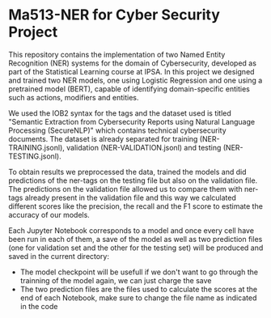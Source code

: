 # Ma513-NER for Cyber Security Project

This repository contains the implementation of two Named Entity Recognition (NER) systems for the domain of Cybersecurity, developed as part of the Statistical Learning course at IPSA. In this project we designed and trained two NER models, one using Logistic Regression and one using a pretrained model (BERT), capable of identifying domain-specific entities such as actions, modifiers and entities.

We used the IOB2 syntax for the tags and the dataset used is titled "Semantic Extraction from Cybersecurity Reports using Natural Language Processing (SecureNLP)" which contains technical cybersecurity documents. The dataset is already separated for training (NER-TRAINING.jsonl), validation (NER-VALIDATION.jsonl) and testing (NER-TESTING.jsonl). 

To obtain results we preprocessed the data, trained the models and did predictions of the ner-tags on the testing file but also on the validation file. The predictions on the validation file allowed us to compare them with ner-tags already present in the validation file and this way we calculated different scores like the precision, the recall and the F1 score to estimate the accuracy of our models.

Each Jupyter Notebook corresponds to a model and once every cell have been run in each of them, a save of the model as well as two prediction files (one for validation set and the other for the testing set) will be produced and saved in the current directory:
- The model checkpoint will be usefull if we don't want to go through the trainning of the model again, we can just charge the save
- The two prediction files are the files used to calculate the scores at the end of each Notebook, make sure to change the file name as indicated in the code

